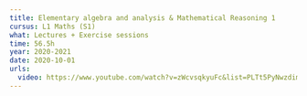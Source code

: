 ```yaml
---
title: Elementary algebra and analysis & Mathematical Reasoning 1
cursus: L1 Maths (S1)
what: Lectures + Exercise sessions
time: 56.5h
year: 2020-2021
date: 2020-10-01
urls:
  video: https://www.youtube.com/watch?v=zWcvsqkyuFc&list=PLTt5PyNwzdimZnxXcAy-fiPCsLGPgeQ4F
---
```


